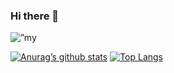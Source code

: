### Hi there 👋
<p align=”center”>
<img width=”200" height=”200" src=”https://user-images.githubusercontent.com/75753187/123358567-aac7b900-d539-11eb-8275-0b380264bb4c.png" alt=”my banner”>
</p>

[![Anurag’s github stats](https://github-readme-stats.vercel.app/api?username=ovoc01)](https://github.com/ovoc01)
[![Top Langs](https://github-readme-stats.vercel.app/api/top-langs/?username=ovoc01&layout=compact)](https://github.com/ovoc01)
<!--
**ovoc01/ovoc01** is a ✨ _special_ ✨ repository because its `README.md` (this file) appears on your GitHub profile.

Here are some ideas to get you started:

- 🔭 I’m currently working on ...
- 🌱 I’m currently learning ...
- 👯 I’m looking to collaborate on ...
- 🤔 I’m looking for help with ...
- 💬 Ask me about ...
- 📫 How to reach me: ...
- 😄 Pronouns: ...
- ⚡ Fun fact: ...
-->
